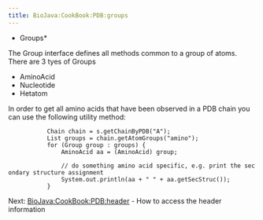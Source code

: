 ```yaml
---
title: BioJava:CookBook:PDB:groups
---
```


-   Groups\*

The Group interface defines all methods common to a group of atoms.
There are 3 tyes of Groups

-   AminoAcid
-   Nucleotide
-   Hetatom

In order to get all amino acids that have been observed in a PDB chain
you can use the following utility method:

<java>

`           Chain chain = s.getChainByPDB("A");`  
`           List`<Group>` groups = chain.getAtomGroups("amino");`  
`           for (Group group : groups) {`  
`               AminoAcid aa = (AminoAcid) group;`

`               // do something amino acid specific, e.g. print the secondary structure assignment`  
`               System.out.println(aa + " " + aa.getSecStruc());`  
`           }`

</java>

Next: <BioJava:CookBook:PDB:header> - How to access the header
information
